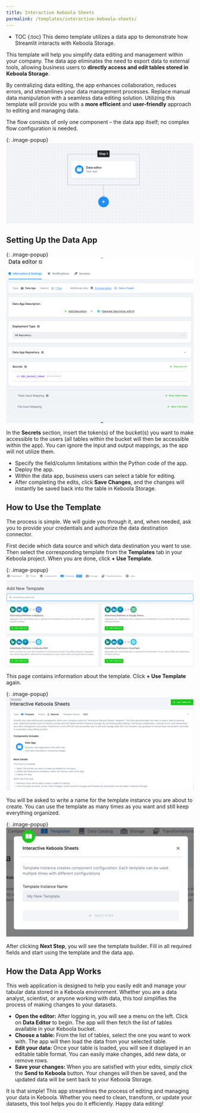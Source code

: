 ```yaml
---
title: Interactive Keboola Sheets
permalink: /templates/interactive-keboola-sheets/
---
```


* TOC
{:toc}
This demo template utilizes a data app to demonstrate how Streamlit interacts with Keboola Storage. 

This template will help you simplify data editing and management within your company. 
The data app eliminates the need to export data to external tools, allowing business users to **directly access and edit tables stored in Keboola Storage**.

By centralizing data editing, the app enhances collaboration, reduces errors, and streamlines your data management processes. 
Replace manual data manipulation with a seamless data editing solution. Utilizing this template will provide you with a **more efficient** and **user-friendly** 
approach to editing and managing data. 

The flow consists of only one component – the data app itself; no complex flow configuration is needed.

{: .image-popup}
![The Flow](/templates/interactive-keboola-sheets/flow.png)

## Setting Up the Data App

{: .image-popup}
![Data Editor](/templates/interactive-keboola-sheets/data-editor.png)

In the **Secrets** section, insert the token(s) of the bucket(s) you want to make accessible to the users 
(all tables within the bucket will then be accessible within the app). You can ignore the input and output mappings, as the app will not utilize them.

- Specify the field/column limitations within the Python code of the app.
- Deploy the app. 
- Within the data app, business users can select a table for editing.
- After completing the edits, click **Save Changes**, and the changes will instantly be saved back into the table in Keboola Storage.

## How to Use the Template
The process is simple. We will guide you through it, and, when needed, ask you to provide your credentials and authorize the data destination connector.

First decide which data source and which data destination you want to use. Then select the corresponding template from the **Templates** tab 
in your Keboola project. When you are done, click **+ Use Template**.

{: .image-popup}
![Add New Template](/templates/interactive-keboola-sheets/add-new-template.png)

This page contains information about the template. Click **+ Use Template** again.

{: .image-popup}
![New Template](/templates/interactive-keboola-sheets/int-keb-sheets.png)

You will be asked to write a name for the template instance you are about to create. 
You can use the template as many times as you want and still keep everything organized.

{: .image-popup}
![Template Name](/templates/interactive-keboola-sheets/template-name.png)

After clicking **Next Step**, you will see the template builder. Fill in all required fields and start using the template and the data app.

## How the Data App Works
This web application is designed to help you easily edit and manage your tabular data stored in a Keboola environment. 
Whether you are a data analyst, scientist, or anyone working with data, this tool simplifies the process of making changes to your datasets.

- **Open the editor:** After logging in, you will see a menu on the left. Click on **Data Editor** to begin. The app will then fetch the list of tables available in your Keboola bucket.
- **Choose a table:** From the list of tables, select the one you want to work with. The app will then load the data from your selected table.
- **Edit your data:** Once your table is loaded, you will see it displayed in an editable table format. You can easily make changes, add new data, or remove rows.
- **Save your changes:** When you are satisfied with your edits, simply click the **Send to Keboola** button. Your changes will then be saved, and the updated data will be sent back to your Keboola Storage.

It is that simple! This app streamlines the process of editing and managing your data in Keboola. Whether you need to clean, transform, or update your datasets, this tool helps you do it efficiently. Happy data editing!


